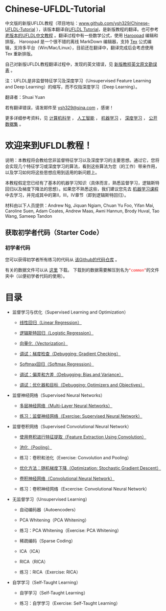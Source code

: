 # Chinese-UFLDL-Tutorial

中文版的新版UFLDL教程（项目地址：www.github.com/ysh329/Chinese-UFLDL-Tutorial ），该版本翻译自<a href="http://deeplearning.stanford.edu/tutorial/" target="_blank">UFLDL Tutorial</a>，是新版教程的翻译。也可参考<a href="http://ufldl.stanford.edu/wiki/index.php/UFLDL_Tutorial" target="_blank">老版本的UFLDL中文教程</a> 。翻译过程中有一些数学公式，使用 <a href="http://pad.haroopress.com/user.html#download" target="_blank">Haroopad</a> 编辑和排版， Haroopad 是一个很不错的离线 MarkDown 编辑器，支持 <a href="https://en.wikipedia.org/wiki/TeX" target="_blank">Tex</a> 公式编辑，支持多平台（Win/Mac/Linux），目前还在翻译中，翻译完成后会考虑使用 Tex 重新排版。  



自己对新版UFLDL教程翻译过程中，发现的英文错误，见 <a href="./新版教程英文原文勘误表.md" target="_blank">新版教程英文原文勘误表</a> 。



注：UFLDL是非监督特征学习及深度学习（Unsupervised Feature Learning and Deep Learning）的缩写，而不仅指深度学习（Deep Learning）。



翻译者：Shuai Yuan  

若有翻译错误，请发邮件至 <a href="Mailto:ysh329@sina.com" target="_blank">ysh329@sina.com</a> ，感谢！  

更多详细参考资料，见 <a href="https://github.com/bayandin/awesome-awesomeness" target="_blank">计算机科学</a> ， <a href="https://github.com/owainlewis/awesome-artificial-intelligence" target="_blank">人工智能</a> ， <a href="https://github.com/josephmisiti/awesome-machine-learning" target="_blank">机器学习</a> ， <a href="https://github.com/ChristosChristofidis/awesome-deep-learning" target="_blank">深度学习</a> ， <a href="https://github.com/ChristosChristofidis/awesome-public-datasets" target="_blank">公开数据集</a> 。



# 欢迎来到UFLDL教程！

说明：本教程将会教给您非监督特征学习以及深度学习的主要思想。通过它，您将会实现几个特征学习或深度学习的算法，看到这些算法为您（的工作）带来作用，以及学习如何将这些思想应用到适用的新问题上。



本教程假定您已经有了基本的机器学习知识（具体而言，熟悉监督学习，逻辑斯特回归以及梯度下降法的思想）。如果您不熟悉这些，我们建议您先去 <a href="http://openclassroom.stanford.edu/MainFolder/CoursePage.php?course=MachineLearning" target="_blank">机器学习课程</a> 中去学习，并完成其中的第II，III，IV章节（即到逻辑斯特回归）。



材料由以下人员提供：Andrew Ng, Jiquan Ngiam, Chuan Yu Foo, Yifan Mai, Caroline Suen, Adam Coates, Andrew Maas, Awni Hannun, Brody Huval, Tao Wang, Sameep Tandon

## 获取初学者代码（Starter Code）

### 初学者代码

您可以获得初学者所有练习的代码从 <a href="https://github.com/amaas/stanford_dl_ex" target="_blank">该Github的代码仓库</a> 。  

有关的数据文件可以从 <a href="http://ai.stanford.edu/~amaas/data/data.zip" target="_blank">这里</a> 下载。 下载到的数据需要解压到名为<font color=red>`“common”`</font>的文件夹中（以便初学者代码的使用）。



# 目录

* 监督学习与优化（Supervised Learning and Optimization）

  *  <a href="./监督学习和优化（Supervised Learning and Optimization）/线性回归（Linear Regression）.md" target="_blank">线性回归（Linear Regression）</a>

  *  <a href="./监督学习和优化（Supervised Learning and Optimization）/逻辑斯特回归（Logistic Regression）.md" target="_blank">逻辑斯特回归（Logistic Regression）</a>

  *  <a href="./监督学习和优化（Supervised Learning and Optimization）/向量化（Vectorization）.md" target="_blank">向量化（Vectorization）</a>

  *  <a href="./监督学习和优化（Supervised Learning and Optimization）/调试：梯度检查（Debugging：Gradient Checking）.md" target="_blank">调试：梯度检查（Debugging: Gradient Checking）</a>

  *  <a href="./监督学习和优化（Supervised Learning and Optimization）/Softmax回归（Softmax Regression）.md" target="_blank">Softmax回归（Softmax Regression）</a>

  *  <a href="./监督学习和优化（Supervised Learning and Optimization）/检查：偏差和方差（Debugging：Bias and Variance）.md" target="_blank">调试：偏差和方差（Debugging: Bias and Variance）</a>

  *  <a href="./监督学习和优化（Supervised Learning and Optimization）/调试：优化器和目标（Debugging：Optimizers and Objectives）.md" target="_blank">调试：优化器和目标（Debugging: Optimizers and Objectives）</a>

* 监督神经网络（Supervised Neural Networks）

  * <a href="./监督神经网络（Supervised Neural Networks）/多层神经网络（Multi-Layer Neural Networks）.md" target="_blank">多层神经网络（Multi-Layer Neural Networks）</a>

  * <a href="./监督神经网络（Ssssupervised Neural Networks）/练习： 监督神经网络（Exercise: Supervised Neural Networks）.md" target="_blank">练习：监督神经网络（Exercise: Supervised Neural Network）</a>

* 监督卷积网络（Supervised Convolutional Neural Network）

  * <a href="./监督卷积网络（Supervised Convolutional Neural Network）/使用卷积进行特征提取（Feature Extraction Using Convolution）.md" target="_blank">使用卷积进行特征提取（Feature Extraction Using Convolution）</a>

  * <a href="./监督卷积网络（Supervised Convolutional Neural Network）/池化（Pooling）.md" target="_blank">池化（Pooling）</a>

  * 练习：卷积和池化（Exercise: Convolution and Pooling）

  * <a href="./监督卷积网络（Supervised Convolutional Neural Network）/优化方法：随机梯度下降（Optimization: Stochastic Gradient Descent）.md" target="_blank">优化方法：随机梯度下降（Optimization: Stochastic Gradient Descent）</a>

  * <a href="./监督卷积网络（Supervised Convolutional Neural Network）/卷积神经网络（Convolutional Neural Network）.md" target="_blank">卷积神经网络（Convolutional Neural Network）</a>

  * 练习：卷积神经网络（Excercise: Convolutional Neural Network）

* 无监督学习（Unsupervised Learning）

  * 自动编码器（Autoencoders）

  * PCA Whitening（PCA Whitening）

  * 练习：PCA Whitening（Exercise: PCA Whitening）

  * 稀疏编码（Sparse Coding）

  * ICA（ICA）

  * RICA（RICA）

  * 练习：RICA（Exercise: RICA）

* 自学学习（Self-Taught Learning）

  * 自学学习（Self-Taught Learning）

  * 练习：自学学习（Exercise: Self-Taught Learning）
